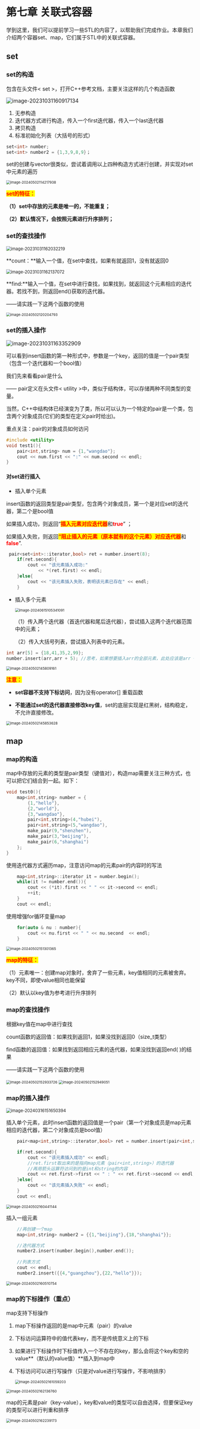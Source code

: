 # 第七章 关联式容器

学到这里，我们可以提前学习一些STL的内容了，以帮助我们完成作业。本章我们介绍两个容器set、map，它们属于STL中的关联式容器。

## set

### set的构造

包含在头文件< set >，打开C++参考文档，主要关注这样的几个构造函数

![image-20231031160917134](7.关联式容器.assets/image-20231031160917134.png)

1. 无参构造
2. 迭代器方式进行构造，传入一个first迭代器，传入一个last迭代器
3. 拷贝构造
4. 标准初始化列表（大括号的形式）



``` c++
set<int> number;
set<int> number2 = {1,3,9,8,9}；
```



set的创建与vector很类似，尝试着调用以上四种构造方式进行创建，并实现对set中元素的遍历

<img src="7.关联式容器.assets/image-20240502114217938.png" alt="image-20240502114217938" style="zoom:67%;" />



<span style=color:red;background:yellow>**set的特征：**</span>

**（1）set中存放的元素是唯一的，不能重复；**

**（2）默认情况下，会按照元素进行升序排列；**





### set的查找操作

<img src="7.关联式容器.assets/image-20231031162032219.png" alt="image-20231031162032219" style="zoom:80%;" />

**count：**输入一个值，在set中查找，如果有就返回1，没有就返回0



<img src="7.关联式容器.assets/image-20231031162137072.png" alt="image-20231031162137072" style="zoom:80%;" />

**find:**输入一个值，在set中进行查找，如果找到，就返回这个元素相应的迭代器。若找不到，则返回end()获取的迭代器。

——请实践一下这两个函数的使用

<img src="7.关联式容器.assets/image-20240502120204793.png" alt="image-20240502120204793" style="zoom:67%;" />



### set的插入操作

![image-20231031163352909](7.关联式容器.assets/image-20231031163352909.png)

可以看到insert函数的第一种形式中，参数是一个key，返回的值是一个pair类型（包含一个迭代器和一个bool值）

我们先来看看pair是什么 

—— pair定义在头文件< utility >中，类似于结构体，可以存储两种不同类型的变量。

当然，C++中结构体已经演变为了类，所以可以认为一个特定的pair是一个类，包含两个对象成员(它们的类型在定义pair时给出)。

重点关注：pair的对象成员如何访问

``` c++
#include <utility>
void test1(){
    pair<int,string> num = {1,"wangdao"};
    cout << num.first << ":" << num.second << endl;
}
```





#### 对set进行插入

- 插入单个元素

insert函数的返回类型是pair类型，包含两个对象成员，第一个是对应set的迭代器，第二个是bool值

如果插入成功，则返回“<span style=color:red;background:yellow>**插入元素对应迭代器**</span>和<font color=red>**true**</font>” ；

如果插入失败，则返回<span style=color:red;background:yellow>**“阻止插入的元素（原本就有的这个元素）对应迭代器**</span>和<font color=red>**false**</font>”.



``` c++
 pair<set<int>::iterator,bool> ret = number.insert(8);
    if(ret.second){
        cout << "该元素插入成功:"
            << *(ret.first) << endl;
    }else{
        cout << "该元素插入失败，表明该元素已存在" << endl;
    }
```



- 插入多个元素

  <img src="7.关联式容器.assets/image-20240615105341091.png" alt="image-20240615105341091" style="zoom:67%;" />

  （1）传入两个迭代器（首迭代器和尾后迭代器），尝试插入这两个迭代器范围中的元素；

  （2）传入大括号列表，尝试插入列表中的元素。

  

``` c++
int arr[5] = {18,41,35,2,99};
number.insert(arr,arr + 5); //思考，如果想要插入arr的全部元素，此处应该是arr + 5 还是 arr + 4 ？
```

<img src="7.关联式容器.assets/image-20240502145809161.png" alt="image-20240502145809161" style="zoom:67%;" />



<span style=color:red;background:yellow>**注意：**</span>

- **set容器不支持下标访问**，因为没有operator[] 重载函数

- **不能通过set的迭代器直接修改key值**，set的底层实现是红黑树，结构稳定，不允许直接修改。

<img src="7.关联式容器.assets/image-20240502145853628.png" alt="image-20240502145853628" style="zoom:67%;" />



##  map

### map的构造

map中存放的元素的类型是pair类型（键值对），构造map需要关注三种方式，也可以把它们结合到一起。如下：

```` c++
void test0(){
	map<int,string> number = {
        {1,"hello"},
        {2,"world"},
        {3,"wangdao"},
        pair<int,string>(4,"hubei"),
        pair<int,string>(5,"wangdao"),
        make_pair(9,"shenzhen"),
        make_pair(3,"beijing"),
        make_pair(6,"shanghai")
    }; 
}
````



使用迭代器方式遍历map，注意访问map的元素pair的内容时的写法

``` c++
	map<int,string>::iterator it = number.begin();
    while(it != number.end()){
        cout << (*it).first << " " << it->second << endl;
        ++it;
    }
    cout << endl;
```



使用增强for循环变量map

``` c++
    for(auto & nu : number){
        cout << nu.first << " " << nu.second  << endl;
    }
```

<img src="7.关联式容器.assets/image-20240502151301365.png" alt="image-20240502151301365" style="zoom:67%;" />

<span style=color:red;background:yellow>**map的特征：**</span>

（1）元素唯一：创建map对象时，舍弃了一些元素，key值相同的元素被舍弃。key不同，即使value相同也能保留

（2）默认以key值为参考进行升序排列

### map的查找操作

根据key值在map中进行查找

count函数的返回值：如果找到返回1，如果没找到返回0（size_t类型）

find函数的返回值：如果找到返回相应元素的迭代器，如果没找到返回end( )的结果

——请实践一下这两个函数的使用

<img src="7.关联式容器.assets/image-20240502152933726.png" alt="image-20240502152933726" style="zoom:67%;" />

<img src="7.关联式容器.assets/image-20240502152949051.png" alt="image-20240502152949051" style="zoom:67%;" />







### map的插入操作

<img src="7.关联式容器.assets/undefined202403161516443.png" alt="image-20240316151650394" style="zoom: 80%;" />



插入单个元素，此时insert函数的返回值是一个pair（第一个对象成员是map元素相应的迭代器，第二个对象成员是bool值）

``` c++
 	pair<map<int,string>::iterator,bool> ret = number.insert(pair<int,string>(7,"nanjing"));

    if(ret.second){
        cout << "该元素插入成功" << endl;
        //ret.first取出来的是指向map元素（pair<int,string>）的迭代器
        //再用箭头运算符访问到的是int和string的内容
        cout << ret.first->first << " : " << ret.first->second << endl;
    }else{
        cout << "该元素插入失败" << endl;
    }
    cout << endl;
```

<img src="7.关联式容器.assets/image-20240502160441144.png" alt="image-20240502160441144" style="zoom:67%;" />



插入一组元素

``` c++
	//再创建一个map
	map<int,string> number2 = {{1,"beijing"},{18,"shanghai"}};

    //迭代器方式
    number2.insert(number.begin(),number.end());
  
    //列表方式
    cout << endl;
    number2.insert({{4,"guangzhou"},{22,"hello"}});
```

<img src="7.关联式容器.assets/image-20240502160510754.png" alt="image-20240502160510754" style="zoom:67%;" />



### map的下标操作（重点）

map支持下标操作

1. map下标操作返回的是map中元素（pair）的value

2. 下标访问运算符中的值代表key，而不是传统意义上的下标

3. 如果进行下标操作时下标值传入一个不存在的key，那么会将这个key和空的value**（默认的value值）**插入到map中

4. 下标访问可以进行写操作（只是对value进行写操作，不影响排序）

   <img src="7.关联式容器.assets/image-20240502161059203.png" alt="image-20240502161059203" style="zoom:67%;" />

<img src="7.关联式容器.assets/image-20240502162136760.png" alt="image-20240502162136760" style="zoom:67%;" />



map的元素是pair（key-value），key和value的类型可以自由选择，但要保证key的类型可以进行判重和排序

<img src="7.关联式容器.assets/image-20240502162239173.png" alt="image-20240502162239173" style="zoom:67%;" />



